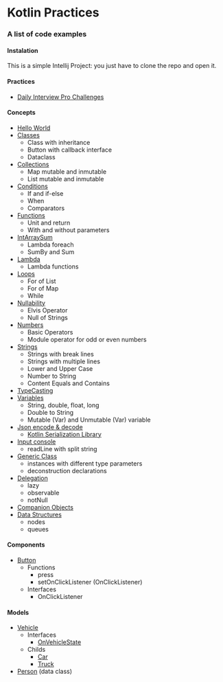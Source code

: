 # Kotlin Practices

### A list of code examples

#### Instalation
This is a simple Intellij Project: you just have to clone the repo and open it.

#### Practices
* [Daily Interview Pro Challenges](src/main/kotlin/challenges)

#### Concepts
* [Hello World](src/main/kotlin/examples/HelloWorld.kt)
* [Classes](src/main/kotlin/examples/Classes.kt)
    * Class with inheritance
    * Button with callback interface
    * Dataclass
* [Collections](src/main/kotlin/examples/Collections.kt)
    * Map mutable and inmutable
    * List mutable and inmutable
* [Conditions](src/main/kotlin/examples/Conditions.kt)
    * If and if-else
    * When
    * Comparators
* [Functions](src/main/kotlin/examples/Functions.kt)
    * Unit and return
    * With and without parameters
* [IntArraySum](src/main/kotlin/examples/IntArraySum.kt)
    * Lambda foreach
    * SumBy and Sum
* [Lambda](src/main/kotlin/examples/Lambda.kt)
    * Lambda functions
* [Loops](src/main/kotlin/examples/Loops.kt)
    * For of List
    * For of Map
    * While
* [Nullability](src/main/kotlin/examples/Nullability.kt)
    * Elvis Operator
    * Null of Strings
* [Numbers](src/main/kotlin/examples/Numbers.kt)
    * Basic Operators
    * Module operator for odd or even numbers
* [Strings](src/main/kotlin/examples/Strings.kt)
    * Strings with break lines
    * Strings with multiple lines
    * Lower and Upper Case
    * Number to String
    * Content Equals and Contains
* [TypeCasting](src/main/kotlin/examples/TypeCasting.kt)
* [Variables](src/main/kotlin/examples/Variables.kt)
    * String, double, float, long
    * Double to String
    * Mutable (Var) and Unmutable (Var) variable
* [Json encode & decode](src/main/kotlin/examples/Json.kt)
    * [Kotlin Serialization Library](https://github.com/Kotlin/kotlinx.serialization)
* [Input console](src/main/kotlin/examples/Input.kt)
    * readLine with split string
* [Generic Class](src/main/kotlin/examples/GenericClass.kt)
    * instances with different type parameters
    * deconstruction declarations
* [Delegation](src/main/kotlin/examples/Delegation.kt)
    * lazy
    * observable
    * notNull
* [Companion Objects](src/main/kotlin/examples/Companion.kt)
* [Data Structures](src/main/kotlin/examples/data_structures)
    * nodes
    * queues
  
#### Components
* [Button](src/main/kotlin/components/Button.kt)
    * Functions
        * press
        * setOnClickListener (OnClickListener)
    * Interfaces
        * OnClickListener

#### Models
* [Vehicle](src/main/kotlin/models/Vehicle.kt)
    * Interfaces
        * [OnVehicleState](src/main/kotlin/interfaces/OnVehicleState.kt)
    * Childs
        * [Car](src/main/kotlin/models/Car.kt)
        * [Truck](src/main/kotlin/models/Truck.kt)
* [Person](src/main/kotlin/models/Person.kt) (data class)